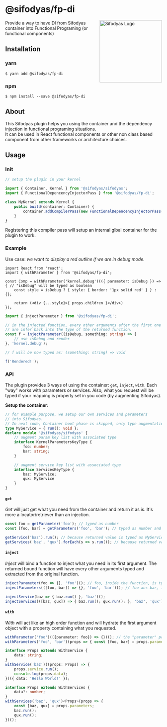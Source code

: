 # @sifodyas/fp-di

<img align="right" src="../../../doc/img/sifodyas.svg" height="200" alt="Sifodyas Logo" title="Sifodyas Logo"/>

Provide a way to have DI from Sifodyas container into Functional Programing (or functional components)

## Installation
### yarn
`$ yarn add @sifodyas/fp-di`
### npm
`$ npm install --save @sifodyas/fp-di`

## About
This Sifodyas plugin helps you using the container and the dependency injection in functional programing situations.  
It can be used in React functional components or other non class based component from other frameworks or architecture choices.

## Usage
### Init

```typescript
// setup the plugin in your kernel

import { Container, Kernel } from '@sifodyas/sifodyas';
import { FunctionalDepencencyInjectorPass } from '@sifodyas/fp-di';

class MyKernel extends Kernel {
    public build(container: Container) {
        container.addCompilerPass(new FunctionalDepencencyInjectorPass());
    }
}
```

Registering this compiler pass will setup an internal glbal container for the plugin to work.

### Example
Use case: *we want to display a red outline if we are in debug mode.*
```tsx
import React from 'react';
import { withParameter } from '@sifodyas/fp-di';

const Comp = withParameter('kernel.debug')(({ parameter: isDebug }) => { // "isDebug" will be typed as boolean
    const style = isDebug ? { style: { border: '1px solid red' } } : {};

    return (<div {...style}>{ props.children }</div>)
});
```

```ts
import { injectParameter } from '@sifodyas/fp-di';

// in the injected function, every other arguments after the first one (where container's values are injected)
// are infer back into the type of the returned function.
const f = injectParameter((isDebug, something: string) => {
    // use isDebug and render
}, 'kernel.debug');

// f will be now typed as: (something: string) => void

f('Rendered!');
```

### API
The plugin provides 3 ways of using the container: `get`, `inject`, `with`. Each "way" works with parameters or services. Also, what you request will be typed if your mapping is properly set in you code (by augmenting Sifodyas).

**Setup the container:**
```typescript
// for example purpose, we setup our own services and parameters
// into Sifodyas.
// In next code, Container boot phase is skipped, only type augmentation is shown
type MyService = { run(): void };
declare module '@sifodyas/sifodyas' {
    // augment param key list with associated type
    interface KernelParametersKeyType {
        foo: number;
        bar: string;
    }

    // augment service key list with associated type
    interface ServicesKeyType {
        baz: MyService;
        qux: MyService
    }
}
```

#### `get`
*Get* will just get what you need from the container and return it as is. It's more a locator/retriever than an injection.
```typescript
const foo = getParameter('foo'); // typed as number
const [foo, bar] = getParameters('foo', 'bar'); // typed as number and string

getService('baz').run(); // because returned value is typed as MyService
getServices('baz', 'qux').forEach(s => s.run()); // because returned value is typed as a tuple of [MyService, MyService]
```

#### `inject`
*Inject* will bind a function to inject what you need in its first argument. The returned bound function will have every other arguments typed and extracted from the original function.
```typescript
injectParameter(foo => {}, 'foo')(); // foo, inside the function, is typed as number
injectParameters(([foo, bar]) => {}, 'foo', 'bar')(); // foo ans bar, inside the function, are typed as number and string

injectService(baz => { baz.run() }, 'baz')();
injectServices(([baz, qux]) => { baz.run(); qux.run(); }, 'baz', 'qux')();
```

#### `with`
*With* will act like an high order function and will hydrate the first argument object with a property containing what you requested.
```typescript
withParameter('foo')(({parameter: foo}) => {})(); // the "parameter" property will be provided with the string value from foo
withParameters('foo', 'bar')(props => { const [foo, bar] = props.parameters; })(); // for multiple things, the "parameters" (plural) property will be stuffed

interface Props extends WithService {
    data: string;
}
withService('baz')((props: Props) => {
    props.service.run();
    console.log(props.data);
})({ data: 'Hello World!' });

interface Props extends WithServices {
    data?: number;
}
withServices('baz', 'qux')<Props>(props => {
    const [baz, qux] = props.parameters;
    baz.run();
    qux.run();
})();
```

